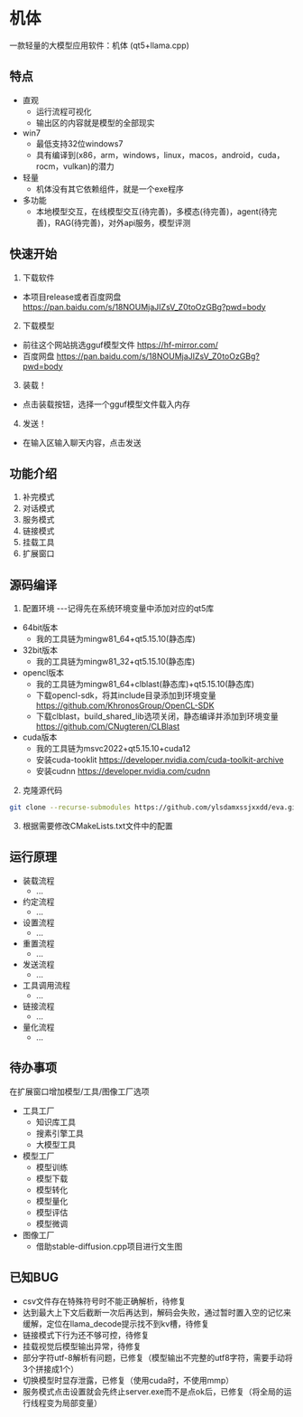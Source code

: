 # 机体
一款轻量的大模型应用软件：机体 (qt5+llama.cpp)

## 特点
- 直观
    - 运行流程可视化
    - 输出区的内容就是模型的全部现实
- win7
    - 最低支持32位windows7
    - 具有编译到(x86，arm，windows，linux，macos，android，cuda，rocm，vulkan)的潜力
- 轻量
    - 机体没有其它依赖组件，就是一个exe程序
- 多功能
    - 本地模型交互，在线模型交互(待完善)，多模态(待完善)，agent(待完善)，RAG(待完善)，对外api服务，模型评测
    
## 快速开始
1. 下载软件
- 本项目release或者百度网盘 https://pan.baidu.com/s/18NOUMjaJIZsV_Z0toOzGBg?pwd=body
2. 下载模型
- 前往这个网站挑选gguf模型文件 https://hf-mirror.com/
- 百度网盘 https://pan.baidu.com/s/18NOUMjaJIZsV_Z0toOzGBg?pwd=body
3. 装载！
- 点击装载按钮，选择一个gguf模型文件载入内存
4. 发送！
- 在输入区输入聊天内容，点击发送

## 功能介绍
1. 补完模式
2. 对话模式
3. 服务模式
4. 链接模式
5. 挂载工具
6. 扩展窗口

## 源码编译
1. 配置环境
---记得先在系统环境变量中添加对应的qt5库
- 64bit版本
    - 我的工具链为mingw81_64+qt5.15.10(静态库)
- 32bit版本
    - 我的工具链为mingw81_32+qt5.15.10(静态库)
- opencl版本
    - 我的工具链为mingw81_64+clblast(静态库)+qt5.15.10(静态库) 
    - 下载opencl-sdk，将其include目录添加到环境变量  https://github.com/KhronosGroup/OpenCL-SDK
    - 下载clblast，build_shared_lib选项关闭，静态编译并添加到环境变量 https://github.com/CNugteren/CLBlast   
- cuda版本
    - 我的工具链为msvc2022+qt5.15.10+cuda12
    - 安装cuda-tooklit https://developer.nvidia.com/cuda-toolkit-archive
    - 安装cudnn https://developer.nvidia.com/cudnn

2. 克隆源代码
```bash
git clone --recurse-submodules https://github.com/ylsdamxssjxxdd/eva.git
```
3. 根据需要修改CMakeLists.txt文件中的配置

## 运行原理
- 装载流程
    - ...
- 约定流程
    - ...
- 设置流程
    - ...
- 重置流程
    - ...
- 发送流程
    - ...
- 工具调用流程
    - ...    
- 链接流程
    - ...
- 量化流程
    - ...

## 待办事项
在扩展窗口增加模型/工具/图像工厂选项
- 工具工厂
    - 知识库工具
    - 搜素引擎工具
    - 大模型工具
- 模型工厂
    - 模型训练
    - 模型下载
    - 模型转化
    - 模型量化
    - 模型评估
    - 模型微调
- 图像工厂
    - 借助stable-diffusion.cpp项目进行文生图

## 已知BUG
- csv文件存在特殊符号时不能正确解析，待修复
- 达到最大上下文后截断一次后再达到，解码会失败，通过暂时置入空的记忆来缓解，定位在llama_decode提示找不到kv槽，待修复
- 链接模式下行为还不够可控，待修复
- 挂载视觉后模型输出异常，待修复
- 部分字符utf-8解析有问题，已修复（模型输出不完整的utf8字符，需要手动将3个拼接成1个）
- 切换模型时显存泄露，已修复（使用cuda时，不使用mmp）
- 服务模式点击设置就会先终止server.exe而不是点ok后，已修复（将全局的运行线程变为局部变量）
